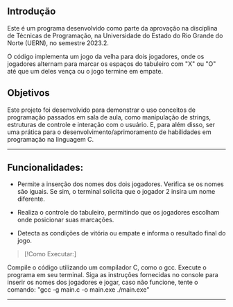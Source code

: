 ## Introdução

Este é um programa desenvolvido como parte da aprovação na disciplina de Técnicas de Programação, na Universidade do Estado do Rio Grande do Norte (UERN), no semestre 2023.2. 

O código implementa um jogo da velha para dois jogadores, onde os jogadores alternam para marcar os espaços do tabuleiro com "X" ou "O" até que um deles vença ou o jogo termine em empate.

## Objetivos

Este projeto foi desenvolvido para demonstrar o uso conceitos de programação passados em sala de aula, como manipulação de strings, estruturas de controle e interação com o usuário. E, para além disso, ser uma prática para o desenvolvimento/aprimoramento de habilidades em programação na linguagem C.

----

## Funcionalidades: 

* Permite a inserção dos nomes dos dois jogadores.
Verifica se os nomes são iguais. Se sim, o terminal solicita que o jogador 2 insira um nome diferente.

* Realiza o controle do tabuleiro, permitindo que os jogadores escolham onde posicionar suas marcações.

* Detecta as condições de vitória ou empate e informa o resultado final do jogo.

> [!Como Executar:]

<a>Compile o código utilizando um compilador C, como o gcc. 
Execute o programa em seu terminal.
Siga as instruções fornecidas no console para inserir os nomes dos jogadores e jogar, caso não funcione, tente o comando: "gcc -g main.c -o main.exe
./main.exe"</a>

---

